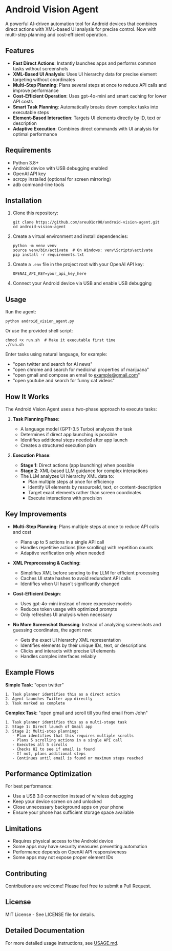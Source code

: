# Android Vision Agent

A powerful AI-driven automation tool for Android devices that combines direct actions with XML-based UI analysis for precise control. Now with multi-step planning and cost-efficient operation.

## Features

- **Fast Direct Actions**: Instantly launches apps and performs common tasks without screenshots
- **XML-Based UI Analysis**: Uses UI hierarchy data for precise element targeting without coordinates
- **Multi-Step Planning**: Plans several steps at once to reduce API calls and improve performance
- **Cost-Efficient Operation**: Uses gpt-4o-mini and smart caching for lower API costs
- **Smart Task Planning**: Automatically breaks down complex tasks into executable steps
- **Element-Based Interaction**: Targets UI elements directly by ID, text or description
- **Adaptive Execution**: Combines direct commands with UI analysis for optimal performance

## Requirements

- Python 3.8+
- Android device with USB debugging enabled
- OpenAI API key
- scrcpy installed (optional for screen mirroring)
- adb command-line tools

## Installation

1. Clone this repository:
   ```
   git clone https://github.com/areu01or00/android-vision-agent.git
   cd android-vision-agent
   ```

2. Create a virtual environment and install dependencies:
   ```
   python -m venv venv
   source venv/bin/activate  # On Windows: venv\Scripts\activate
   pip install -r requirements.txt
   ```

3. Create a `.env` file in the project root with your OpenAI API key:
   ```
   OPENAI_API_KEY=your_api_key_here
   ```

4. Connect your Android device via USB and enable USB debugging

## Usage

Run the agent:
```
python android_vision_agent.py
```

Or use the provided shell script:
```
chmod +x run.sh  # Make it executable first time
./run.sh
```

Enter tasks using natural language, for example:
- "open twitter and search for AI news"
- "open chrome and search for medicinal properties of marijuana"
- "open gmail and compose an email to example@gmail.com"
- "open youtube and search for funny cat videos"

## How It Works

The Android Vision Agent uses a two-phase approach to execute tasks:

1. **Task Planning Phase**:
   - A language model (GPT-3.5 Turbo) analyzes the task
   - Determines if direct app launching is possible
   - Identifies additional steps needed after app launch
   - Creates a structured execution plan

2. **Execution Phase**:
   - **Stage 1**: Direct actions (app launching) when possible
   - **Stage 2**: XML-based LLM guidance for complex interactions
   - The LLM analyzes UI hierarchy XML data to:
     - Plan multiple steps at once for efficiency
     - Identify UI elements by resourceId, text, or content-description
     - Target exact elements rather than screen coordinates
     - Execute interactions with precision

## Key Improvements

- **Multi-Step Planning**: Plans multiple steps at once to reduce API calls and cost
  - Plans up to 5 actions in a single API call
  - Handles repetitive actions (like scrolling) with repetition counts
  - Adaptive verification only when needed

- **XML Preprocessing & Caching**:
  - Simplifies XML before sending to the LLM for efficient processing
  - Caches UI state hashes to avoid redundant API calls
  - Identifies when UI hasn't significantly changed

- **Cost-Efficient Design**:
  - Uses gpt-4o-mini instead of more expensive models
  - Reduces token usage with optimized prompts
  - Only refreshes UI analysis when necessary

- **No More Screenshot Guessing**: Instead of analyzing screenshots and guessing coordinates, the agent now:
  - Gets the exact UI hierarchy XML representation
  - Identifies elements by their unique IDs, text, or descriptions
  - Clicks and interacts with precise UI elements
  - Handles complex interfaces reliably

## Example Flows

**Simple Task**: "open twitter"
```
1. Task planner identifies this as a direct action
2. Agent launches Twitter app directly
3. Task marked as complete
```

**Complex Task**: "open gmail and scroll till you find email from John"
```
1. Task planner identifies this as a multi-stage task
2. Stage 1: Direct launch of Gmail app
3. Stage 2: Multi-step planning:
   - Plan identifies that this requires multiple scrolls
   - Plans 5 scrolling actions in a single API call
   - Executes all 5 scrolls
   - Checks UI to see if email is found
   - If not, plans additional steps
   - Continues until email is found or maximum steps reached
```

## Performance Optimization

For best performance:
- Use a USB 3.0 connection instead of wireless debugging
- Keep your device screen on and unlocked 
- Close unnecessary background apps on your phone
- Ensure your phone has sufficient storage space available

## Limitations

- Requires physical access to the Android device
- Some apps may have security measures preventing automation
- Performance depends on OpenAI API responsiveness
- Some apps may not expose proper element IDs

## Contributing

Contributions are welcome! Please feel free to submit a Pull Request.

## License

MIT License - See LICENSE file for details.

## Detailed Documentation

For more detailed usage instructions, see [USAGE.md](USAGE.md).